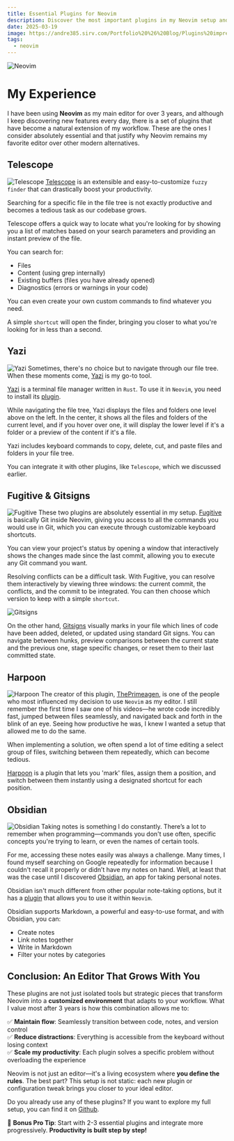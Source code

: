 ```yaml
---
title: Essential Plugins for Neovim
description: Discover the most important plugins in my Neovim setup and how I use them to be more productive.
date: 2025-03-19
image: https://andre385.sirv.com/Portfolio%20%26%20Blog/Plugins%20impresindibles%20neovim/neovim.webp
tags:
  - neovim
---
```


![Neovim](https://andre385.sirv.com/Portfolio%20%26%20Blog/Plugins%20impresindibles%20neovim/neovim.webp)

# My Experience
I have been using **Neovim** as my main editor for over 3 years, and although I keep discovering new features every day, there is a set of plugins that have become a natural extension of my workflow. These are the ones I consider absolutely essential and that justify why Neovim remains my favorite editor over other modern alternatives.

## Telescope
![Telescope](https://andre385.sirv.com/Portfolio%20%26%20Blog/Plugins%20impresindibles%20neovim/telescope.png)
[Telescope](https://github.com/nvim-telescope/telescope.nvim) is an extensible and easy-to-customize `fuzzy finder` that can drastically boost your productivity.

Searching for a specific file in the file tree is not exactly productive and becomes a tedious task as our codebase grows.

Telescope offers a quick way to locate what you're looking for by showing you a list of matches based on your search parameters and providing an instant preview of the file.

You can search for:
- Files
- Content (using grep internally)
- Existing buffers (files you have already opened)
- Diagnostics (errors or warnings in your code)

You can even create your own custom commands to find whatever you need.

A simple `shortcut` will open the finder, bringing you closer to what you're looking for in less than a second.

## Yazi
![Yazi](https://andre385.sirv.com/Portfolio%20%26%20Blog/Plugins%20impresindibles%20neovim/Yazi.png)
Sometimes, there's no choice but to navigate through our file tree. When these moments come, [Yazi](https://yazi-rs.github.io/) is my go-to tool.

[Yazi](https://yazi-rs.github.io/) is a terminal file manager written in `Rust`. To use it in `Neovim`, you need to install its [plugin](https://github.com/mikavilpas/yazi.nvim).

While navigating the file tree, Yazi displays the files and folders one level above on the left. In the center, it shows all the files and folders of the current level, and if you hover over one, it will display the lower level if it's a folder or a preview of the content if it's a file.

Yazi includes keyboard commands to copy, delete, cut, and paste files and folders in your file tree.

You can integrate it with other plugins, like `Telescope`, which we discussed earlier.

## Fugitive & Gitsigns
![Fugitive](https://andre385.sirv.com/Portfolio%20%26%20Blog/Plugins%20impresindibles%20neovim/fugitive.png)
These two plugins are absolutely essential in my setup. [Fugitive](https://github.com/tpope/vim-fugitive) is basically Git inside Neovim, giving you access to all the commands you would use in Git, which you can execute through customizable keyboard shortcuts.

You can view your project's status by opening a window that interactively shows the changes made since the last commit, allowing you to execute any Git command you want.

Resolving conflicts can be a difficult task. With Fugitive, you can resolve them interactively by viewing three windows: the current commit, the conflicts, and the commit to be integrated. You can then choose which version to keep with a simple `shortcut`.

![Gitsigns](https://andre385.sirv.com/Portfolio%20%26%20Blog/Plugins%20impresindibles%20neovim/gitsigns.png)

On the other hand, [Gitsigns](https://github.com/lewis6991/gitsigns.nvim) visually marks in your file which lines of code have been added, deleted, or updated using standard Git signs. You can navigate between hunks, preview comparisons between the current state and the previous one, stage specific changes, or reset them to their last committed state.

## Harpoon
![Harpoon](https://andre385.sirv.com/Portfolio%20%26%20Blog/Plugins%20impresindibles%20neovim/harpoon.png)
The creator of this plugin, [ThePrimeagen](https://www.youtube.com/c/theprimeagen), is one of the people who most influenced my decision to use `Neovim` as my editor. I still remember the first time I saw one of his videos—he wrote code incredibly fast, jumped between files seamlessly, and navigated back and forth in the blink of an eye. Seeing how productive he was, I knew I wanted a setup that allowed me to do the same.

When implementing a solution, we often spend a lot of time editing a select group of files, switching between them repeatedly, which can become tedious.

[Harpoon](https://github.com/ThePrimeagen/harpoon) is a plugin that lets you 'mark' files, assign them a position, and switch between them instantly using a designated shortcut for each position.

## Obsidian
![Obsidian](https://andre385.sirv.com/Portfolio%20%26%20Blog/Plugins%20impresindibles%20neovim/obsidian.png)
Taking notes is something I do constantly. There’s a lot to remember when programming—commands you don't use often, specific concepts you're trying to learn, or even the names of certain tools.

For me, accessing these notes easily was always a challenge. Many times, I found myself searching on Google repeatedly for information because I couldn't recall it properly or didn’t have my notes on hand. Well, at least that was the case until I discovered [Obsidian](https://obsidian.md/), an app for taking personal notes.

Obsidian isn't much different from other popular note-taking options, but it has a [plugin](https://github.com/epwalsh/obsidian.nvim) that allows you to use it within `Neovim`.

Obsidian supports Markdown, a powerful and easy-to-use format, and with Obsidian, you can:
- Create notes
- Link notes together
- Write in Markdown
- Filter your notes by categories

## Conclusion: An Editor That Grows With You  
These plugins are not just isolated tools but strategic pieces that transform Neovim into a **customized environment** that adapts to your workflow. What I value most after 3 years is how this combination allows me to:

✅ **Maintain flow**: Seamlessly transition between code, notes, and version control  
✅ **Reduce distractions**: Everything is accessible from the keyboard without losing context  
✅ **Scale my productivity**: Each plugin solves a specific problem without overloading the experience  

Neovim is not just an editor—it's a living ecosystem where **you define the rules**. The best part? This setup is not static: each new plugin or configuration tweak brings you closer to your ideal editor.

Do you already use any of these plugins? If you want to explore my full setup, you can find it on [Github](https://github.com/AndreDev385/nvim).

🚀 **Bonus Pro Tip**: Start with 2-3 essential plugins and integrate more progressively. **Productivity is built step by step!**
